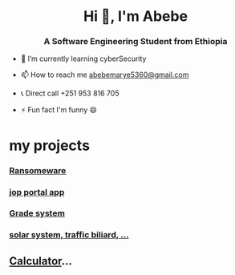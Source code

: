 
<h1 align="center">Hi 👋, I'm Abebe</h1>
<h3 align="center">A Software Engineering Student from Ethiopia</h3>


- 🌱 I’m currently learning cyberSecurity 

  

- 📫 How to reach me abebemarye5360@gmail.com

- 📞 Direct call +251 953 816 705

- ⚡ Fun fact I'm funny 😄
# my projects 
### [Ransomeware](https://github.com/abebe55/Ransomeware_file_encripter-decripter.git)
### [jop portal app](https://github.com/abebe55/Job_portal_androidApp_firebase.git)
### [Grade system](https://github.com/abebe55/newappli.git)
 ### [solar system, traffic biliard, ...](https://github.com/abebe55/JaavFxPrjoect.git)
 ## [Calculator](https://github.com/abebe55/Calculator_RMI_-_web.git)...

